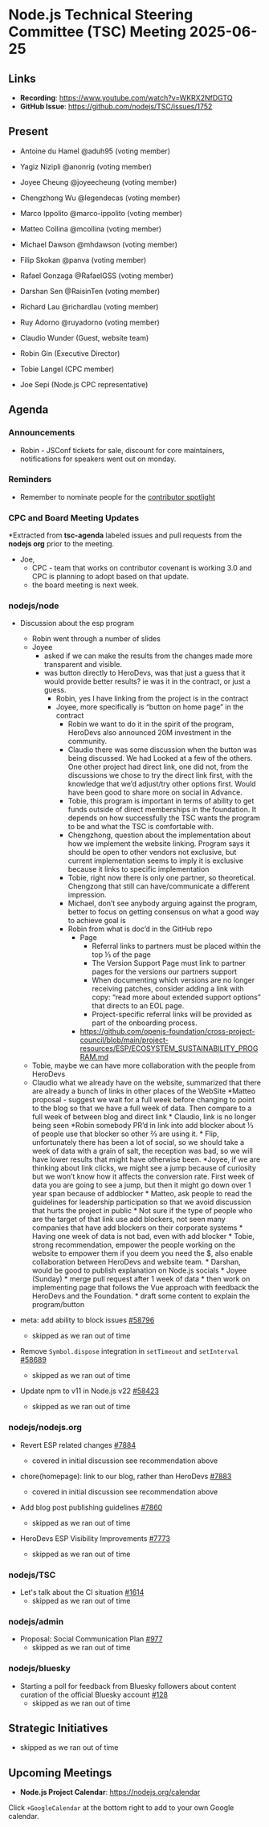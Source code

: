 # Node.js Technical Steering Committee (TSC) Meeting 2025-06-25

## Links

* **Recording**:  <https://www.youtube.com/watch?v=WKRX2NfDGTQ>
* **GitHub Issue**: <https://github.com/nodejs/TSC/issues/1752>

## Present

* Antoine du Hamel @aduh95 (voting member)
* Yagiz Nizipli @anonrig (voting member)
* Joyee Cheung @joyeecheung (voting member)
* Chengzhong Wu @legendecas (voting member)
* Marco Ippolito @marco-ippolito (voting member)
* Matteo Collina @mcollina (voting member)
* Michael Dawson @mhdawson (voting member)
* Filip Skokan @panva (voting member)
* Rafael Gonzaga @RafaelGSS (voting member)
* Darshan Sen @RaisinTen (voting member)
* Richard Lau @richardlau (voting member)
* Ruy Adorno @ruyadorno (voting member)

* Claudio Wunder (Guest, website team)
* Robin Gin (Executive Director)
* Tobie Langel (CPC member)
* Joe Sepi (Node.js CPC representative)

## Agenda

### Announcements

* Robin - JSConf tickets for sale, discount for core maintainers,
  notifications for speakers went out on monday.

### Reminders

* Remember to nominate people for the [contributor spotlight](https://github.com/nodejs/node/blob/main/doc/contributing/reconizing-contributors.md#bi-monthly-contributor-spotlight)

### CPC and Board Meeting Updates

*Extracted from **tsc-agenda** labeled issues and pull requests from the **nodejs org** prior to the meeting.

* Joe,
  * CPC - team that works on contributor covenant is working 3.0 and CPC is planning to
    adopt based on that update.
  * the board meeting is next week.

### nodejs/node

* Discussion about the esp program
  * Robin went through a number of slides
  * Joyee
    * asked if we can make the results from the changes made more transparent and visible.
    * was button directly to HeroDevs, was that just a guess that it would provide better results?
      ie was it in the contract, or just a guess.
      * Robin, yes I have linking from the project is in the contract
      * Joyee, more specifically is “button on home page” in the contract
        * Robin we want to do it in the spirit of the program, HeroDevs also announced 20M
          investment in the community.
        * Claudio there was some discussion when the button was being discussed. We had
          Looked at a few of the others.  One other project had direct link, one did not, from
          the discussions we chose to try the direct link first, with the knowledge that we’d
          adjust/try other options first. Would have been good to share more on social in
          Advance.
        * Tobie, this program is important in terms of ability to get funds outside of direct
          memberships in the foundation. It depends on how successfully the TSC wants the
          program to be and what the TSC is comfortable with.
        * Chengzhong, question about the implementation about how we implement the website
          linking. Program says it should be open to other vendors not exclusive, but current
          implementation seems to imply it is exclusive because it links to specific implementation
        * Tobie, right now there is only one partner, so theoretical. Chengzong that still can
          have/communicate a different impression.
        * Michael, don’t see anybody arguing against the program, better to focus on getting
          consensus on what a good way to achieve goal is
        * Robin from what is doc’d in the GitHub repo
          * Page
            * Referral links to partners must be placed within the top ⅓ of the page
            * The Version Support Page must link to partner pages for the
              versions our partners support
            * When documenting which versions are no longer receiving patches, consider adding a
              link with copy: “read more about extended support options” that directs to an EOL
              page.
            * Project-specific referral links will be provided as part of the onboarding process.
          * <https://github.com/openjs-foundation/cross-project-council/blob/main/project-resources/ESP/ECOSYSTEM_SUSTAINABILITY_PROGRAM.md>
  * Tobie, maybe we can have more collaboration with the people from HeroDevs
  * Claudio what we already have on the website, summarized that there are already a bunch
     of links in other places of the WebSite
           *Matteo proposal - suggest we wait for a full week before changing to point to the blog
            so that we have a full week of data. Then compare to a full week of between blog and
            direct link
           * Claudio, link is no longer being seen
             *Robin somebody PR’d in link into add blocker about ⅓ of people use that blocker so
              other ⅔ are using it.
           * Flip, unfortunately there has been a lot of social, so we should take a week of data with
             a grain of salt, the reception was bad, so we will have lower results that might have
             otherwise been.
           *Joyee, if we are thinking about link clicks, we might see a jump because of curiosity but
             we won’t know how it affects the conversion rate. First week of data you are going to
             see a jump, but then it might go down over 1 year span because of addblocker
           * Matteo, ask people to read the guidelines for leadership participation so that we avoid
             discussion that hurts the project in public
             * Not sure if the type of people who are the target of that link use add blockers, not
               seen many companies that have add blockers on their corporate systems
             * Having one week of data is not bad, even with add blocker
           * Tobie, strong recommendation, empower the people working on the website to
             empower them if you deem you need the $, also enable collaboration between
             HeroDevs and website team.
           * Darshan, would be good to publish explanation on Node.js socials
           * Joyee (Sunday)
             * merge pull request after 1 week of data
             * then work on implementing page that follows the Vue approach with feedback the HeroDevs and the Foundation.
             * draft some content to explain the program/button

* meta: add ability to block issues [#58796](https://github.com/nodejs/node/pull/58796)
  * skipped as we ran out of time
* Remove `Symbol.dispose` integration in `setTimeout` and `setInterval` [#58689](https://github.com/nodejs/node/issues/58689)
  * skipped as we ran out of time
* Update npm to v11 in Node.js v22 [#58423](https://github.com/nodejs/node/issues/58423)
  * skipped as we ran out of time

### nodejs/nodejs.org

* Revert ESP related changes [#7884](https://github.com/nodejs/nodejs.org/pull/7884)
  * covered in initial discussion see recommendation above
* chore(homepage): link to our blog, rather than HeroDevs [#7883](https://github.com/nodejs/nodejs.org/pull/7883)
  * covered in initial discussion see recommendation above

* Add blog post publishing guidelines [#7860](https://github.com/nodejs/nodejs.org/pull/7860)
  * skipped as we ran out of time

* HeroDevs ESP Visibility Improvements [#7773](https://github.com/nodejs/nodejs.org/issues/7773)
  * skipped as we ran out of time

### nodejs/TSC

* Let's talk about the CI situation [#1614](https://github.com/nodejs/TSC/issues/1614)
  * skipped as we ran out of time

### nodejs/admin

* Proposal: Social Communication Plan [#977](https://github.com/nodejs/admin/issues/977)
  * skipped as we ran out of time

### nodejs/bluesky

* Starting a poll for feedback from Bluesky followers about content curation of the official Bluesky account [#128](https://github.com/nodejs/bluesky/issues/128)
  * skipped as we ran out of time

## Strategic Initiatives
  * skipped as we ran out of time

## Upcoming Meetings

* **Node.js Project Calendar**: <https://nodejs.org/calendar>

Click `+GoogleCalendar` at the bottom right to add to your own Google calendar.
